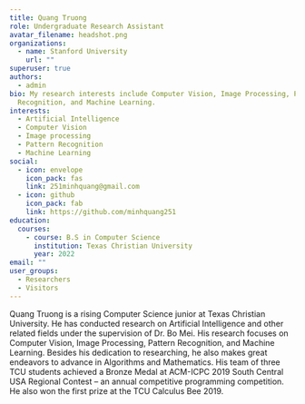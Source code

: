 ```yaml
---
title: Quang Truong
role: Undergraduate Research Assistant
avatar_filename: headshot.png
organizations:
  - name: Stanford University
    url: ""
superuser: true
authors:
  - admin
bio: My research interests include Computer Vision, Image Processing, Pattern
  Recognition, and Machine Learning.
interests:
  - Artificial Intelligence
  - Computer Vision
  - Image processing
  - Pattern Recognition
  - Machine Learning
social:
  - icon: envelope
    icon_pack: fas
    link: 251minhquang@gmail.com
  - icon: github
    icon_pack: fab
    link: https://github.com/minhquang251
education:
  courses:
    - course: B.S in Computer Science
      institution: Texas Christian University
      year: 2022
email: ""
user_groups:
  - Researchers
  - Visitors
---
```

Quang Truong is a rising Computer Science junior at Texas Christian University. He has conducted
research on Artificial Intelligence and other related fields under the supervision of Dr. Bo Mei. His
research focuses on Computer Vision, Image Processing, Pattern Recognition, and Machine Learning.
Besides his dedication to researching, he also makes great endeavors to advance in Algorithms and
Mathematics. His team of three TCU students achieved a Bronze Medal at ACM-ICPC 2019 South
Central USA Regional Contest – an annual competitive programming competition. He also won the
first prize at the TCU Calculus Bee 2019.